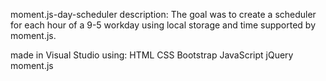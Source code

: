 moment.js-day-scheduler
description:
The goal was to create a scheduler for each hour of a 9-5 workday using local storage and time supported by moment.js.

made in Visual Studio using:
HTML
CSS
Bootstrap
JavaScript
jQuery
moment.js
